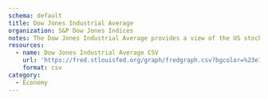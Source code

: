 ```yaml
---
schema: default
title: Dow Jones Industrial Average
organization: S&P Dow Jones Indices
notes: The Dow Jones Industrial Average provides a view of the US stock market and economy.
resources:
  - name: Dow Jones Industrial Average CSV
    url: 'https://fred.stlouisfed.org/graph/fredgraph.csv?bgcolor=%23e1e9f0&chart_type=line&drp=0&fo=open%20sans&graph_bgcolor=%23ffffff&height=450&mode=fred&recession_bars=on&txtcolor=%23444444&ts=12&tts=12&width=1168&nt=0&thu=0&trc=0&show_legend=yes&show_axis_titles=yes&show_tooltip=yes&id=DJIA&scale=left&cosd=2014-04-18&coed=2019-04-18&line_color=%234572a7&link_values=false&line_style=solid&mark_type=none&mw=3&lw=2&ost=-99999&oet=99999&mma=0&fml=a&fq=Daily&fam=avg&fgst=lin&fgsnd=2009-06-01&line_index=1&transformation=lin&vintage_date=2019-04-21&revision_date=2019-04-21&nd=2009-04-20'
    format: csv
category:
  - Economy
---
```

